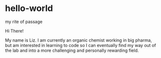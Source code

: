 # hello-world

my rite of passage

Hi There! 

My name is Liz. I am currently an organic chemist working in big pharma, but am interested in learning to code so I can eventually find my way out of the lab and into a more challenging and personally rewarding field.
